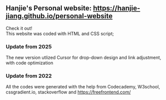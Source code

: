 ## Hanjie's Personal website: https://hanjie-jiang.github.io/personal-website
Check it out! <br>
This website was coded with HTML and CSS script; <br>

### Update from 2025
The new version utlized Cursor for drop-down design and link adjustment, with code optimization

### Update from 2022
All the codes were generated with the help from Codecademy, W3school, cssgradient.io, stackoverflow and https://freefrontend.com/
